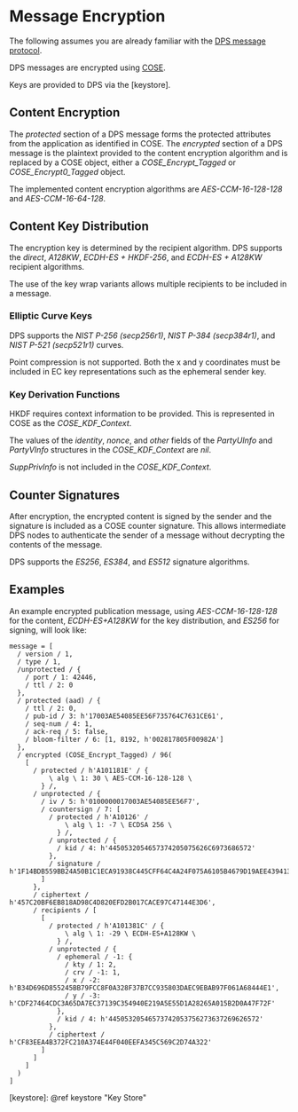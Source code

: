 # Message Encryption

The following assumes you are already familiar with the
[DPS message protocol](Message-Protocol.md).

DPS messages are encrypted using
[COSE](https://tools.ietf.org/html/rfc8152).

Keys are provided to DPS via the [keystore].

## Content Encryption

The *protected* section of a DPS message forms the protected
attributes from the application as identified in COSE.  The
*encrypted* section of a DPS message is the plaintext provided to the
content encryption algorithm and is replaced by a COSE object,
either a *COSE_Encrypt_Tagged* or *COSE_Encrypt0_Tagged* object.

The implemented content encryption algorithms are *AES-CCM-16-128-128*
and *AES-CCM-16-64-128*.

## Content Key Distribution

The encryption key is determined by the recipient algorithm.  DPS
supports the *direct*, *A128KW*, *ECDH-ES + HKDF-256*, and *ECDH-ES +
A128KW* recipient algorithms.

The use of the key wrap variants allows multiple recipients to be
included in a message.

### Elliptic Curve Keys

DPS supports the *NIST P-256 (secp256r1)*, *NIST P-384 (secp384r1)*,
and *NIST P-521 (secp521r1)* curves.

Point compression is not supported.  Both the x and y coordinates must
be included in EC key representations such as the ephemeral sender
key.

### Key Derivation Functions

HKDF requires context information to be provided.  This is represented
in COSE as the *COSE_KDF_Context*.

The values of the *identity*, *nonce*, and *other* fields of the
*PartyUInfo* and *PartyVInfo* structures in the *COSE_KDF_Context* are
*nil*.

*SuppPrivInfo* is not included in the *COSE_KDF_Context*.

## Counter Signatures

After encryption, the encrypted content is signed by the sender and
the signature is included as a COSE counter signature.  This allows
intermediate DPS nodes to authenticate the sender of a message without
decrypting the contents of the message.

DPS supports the *ES256*, *ES384*, and *ES512* signature algorithms.

## Examples

An example encrypted publication message, using *AES-CCM-16-128-128*
for the content, *ECDH-ES+A128KW* for the key distribution, and
*ES256* for signing, will look like:

~~~
message = [
  / version / 1,
  / type / 1,
  /unprotected / {
    / port / 1: 42446,
    / ttl / 2: 0
  },
  / protected (aad) / {
    / ttl / 2: 0,
    / pub-id / 3: h'17003AE54085EE56F735764C7631CE61',
    / seq-num / 4: 1,
    / ack-req / 5: false,
    / bloom-filter / 6: [1, 8192, h'002817805F00982A']
  },
  / encrypted (COSE_Encrypt_Tagged) / 96(
    [
      / protected / h'A101181E' / {
          \ alg \ 1: 30 \ AES-CCM-16-128-128 \
        } /,
      / unprotected / {
        / iv / 5: h'0100000017003AE54085EE56F7',
        / countersign / 7: [
          / protected / h'A10126' /
              \ alg \ 1: -7 \ ECDSA 256 \
            } /,
          / unprotected / {
            / kid / 4: h'4450532054657374205075626C6973686572'
          },
          / signature / h'1F14BDB559BB24A50B1C1ECA91938C445CFF64C4A24F075A6105B4679D19AEE439413AD30BE4C6C402031B2B04E7D6C2E4B2BA6A4C788E5C7DDE805654CA38CE'
        ]
      },
      / ciphertext / h'457C20BF6EB818AD98C4D820EFD2B017CACE97C47144E3D6',
      / recipients / [
        [
          / protected / h'A101381C' / {
              \ alg \ 1: -29 \ ECDH-ES+A128KW \
            } /,
          / unprotected / {
            / ephemeral / -1: {
              / kty / 1: 2,
              / crv / -1: 1,
              / x / -2: h'B34D696D855245BB79FCC8F0A328F37B7CC935803DAEC9EBAB97F061A68444E1',
              / y / -3: h'CDF27464CDC3A65DA7EC37139C354940E219A5E55D1A28265A015B2D0A47F72F'
            },
            / kid / 4: h'44505320546573742053756273637269626572'
          },
          / ciphertext / h'CF83EEA4B372FC210A374E44F040EEFA345C569C2D74A322'
        ]
      ]
    ]
  )
]
~~~

[keystore]: @ref keystore "Key Store"
